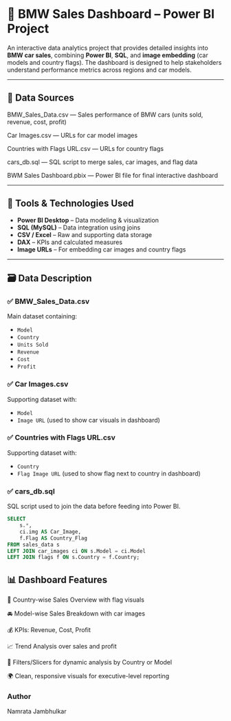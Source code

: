 # 🚗 BMW Sales Dashboard – Power BI Project

An interactive data analytics project that provides detailed insights into **BMW car sales**, combining **Power BI**, **SQL**, and **image embedding** (car models and country flags). The dashboard is designed to help stakeholders understand performance metrics across regions and car models.

---

## 📂 Data Sources

BMW_Sales_Data.csv — Sales performance of BMW cars (units sold, revenue, cost, profit)

Car Images.csv — URLs for car model images

Countries with Flags URL.csv — URLs for country flags

cars_db.sql — SQL script to merge sales, car images, and flag data

BWM Sales Dashboard.pbix — Power BI file for final interactive dashboard

---

## 🧰 Tools & Technologies Used

- **Power BI Desktop** – Data modeling & visualization
- **SQL (MySQL)** – Data integration using joins
- **CSV / Excel** – Raw and supporting data storage
- **DAX** – KPIs and calculated measures
- **Image URLs** – For embedding car images and country flags

---

## 🗃️ Data Description

### ✅ BMW_Sales_Data.csv
Main dataset containing:
- `Model`
- `Country`
- `Units Sold`
- `Revenue`
- `Cost`
- `Profit`

### ✅ Car Images.csv
Supporting dataset with:
- `Model`
- `Image URL` (used to show car visuals in dashboard)

### ✅ Countries with Flags URL.csv
Supporting dataset with:
- `Country`
- `Flag Image URL` (used to show flag next to country in dashboard)

### ✅ cars_db.sql
SQL script used to join the data before feeding into Power BI.

```sql
SELECT 
    s.*, 
    ci.img AS Car_Image, 
    f.Flag AS Country_Flag
FROM sales_data s
LEFT JOIN car_images ci ON s.Model = ci.Model
LEFT JOIN flags f ON s.Country = f.Country;

```

## 📊 Dashboard Features
📌 Country-wise Sales Overview with flag visuals

🚘 Model-wise Sales Breakdown with car images

💰 KPIs: Revenue, Cost, Profit

📈 Trend Analysis over sales and profit

📍 Filters/Slicers for dynamic analysis by Country or Model

🌍 Clean, responsive visuals for executive-level reporting

### Author

Namrata Jambhulkar
